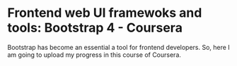 # Frontend web UI framewoks and tools: Bootstrap 4 - Coursera

Bootstrap has become an essential a tool for frontend developers. So, here I am going to upload my progress in this course of Coursera. 


